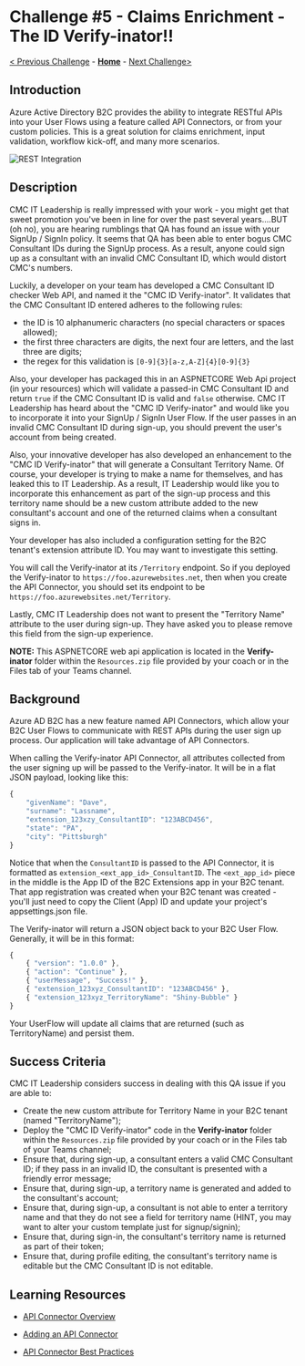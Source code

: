 # Challenge \#5 - Claims Enrichment - The ID Verify-inator!!

[< Previous Challenge](./04-l14n.md) - **[Home](../README.md)** - [Next Challenge>](./06-conditional-access.md)
## Introduction

Azure Active Directory B2C provides the ability to integrate RESTful APIs into your User Flows using a feature called API Connectors, or from your custom policies. This is a great solution for claims enrichment, input validation, workflow kick-off, and many more scenarios.

![REST Integration](https://docs.microsoft.com/en-us/azure/active-directory-b2c/media/technical-overview/lob-integration.png)
## Description

CMC IT Leadership is really impressed with your work - you might get that sweet promotion you've been in line for over the past several years....BUT (oh no), you are hearing rumblings that QA has found an issue with your SignUp / SignIn policy. It seems that QA has been able to enter bogus CMC Consultant IDs during the SignUp process. As a result, anyone could sign up as a consultant with an invalid CMC Consultant ID, which would distort CMC's numbers.

Luckily, a developer on your team has developed a CMC Consultant ID checker Web API, and named it the "CMC ID Verify-inator". It validates that the CMC Consultant ID entered adheres to the following rules:

- the ID is 10 alphanumeric characters (no special characters or spaces allowed);
- the first three characters are digits, the next four are letters, and the last three are digits;
- the regex for this validation is `[0-9]{3}[a-z,A-Z]{4}[0-9]{3}`

Also, your developer has packaged this in an ASPNETCORE Web Api project (in your resources) which will validate a passed-in CMC Consultant ID and return `true` if the CMC Consultant ID is valid and `false` otherwise. CMC IT Leadership has heard about the "CMC ID Verify-inator" and would like you to incorporate it into your SignUp / SignIn User Flow. If the user passes in an invalid CMC Consultant ID during sign-up, you should prevent the user's account from being created.

Also, your innovative developer has also developed an enhancement to the "CMC ID Verify-inator" that will generate a Consultant Territory Name. Of course, your developer is trying to make a name for themselves, and has leaked this to IT Leadership. As a result, IT Leadership would like you to incorporate this enhancement as part of the sign-up process and this territory name should be a new custom attribute added to the new consultant's account and one of the returned claims when a consultant signs in.

Your developer has also included a configuration setting for the B2C tenant's extension attribute ID. You may want to investigate this setting.

You will call the Verify-inator at its `/Territory` endpoint. So if you deployed the Verify-inator to `https://foo.azurewebsites.net`, then when you create the API Connector, you should set its endpoint to be `https://foo.azurewebsites.net/Territory`.

Lastly, CMC IT Leadership does not want to present the "Territory Name" attribute to the user during sign-up. They have asked you to please remove this field from the sign-up experience.

**NOTE:** This ASPNETCORE web api application is located in the **Verify-inator** folder within the `Resources.zip` file provided by your coach or in the Files tab of your Teams channel.

## Background

Azure AD B2C has a new feature named API Connectors, which allow your B2C User Flows to communicate with REST APIs during the user sign up process. Our application will take advantage of API Connectors.

When calling the Verify-inator API Connector, all attributes collected from the user signing up will be passed to the Verify-inator. It will be in a flat JSON payload, looking like this:

```Javascript
{
    "givenName": "Dave",
    "surname": "Lassname",
    "extension_123xzy_ConsultantID": "123ABCD456",
    "state": "PA",
    "city": "Pittsburgh"
}
```

Notice that when the `ConsultantID` is passed to the API Connector, it is formatted as `extension_<ext_app_id>_ConsultantID`. The `<ext_app_id>` piece in the middle is the App ID of the B2C Extensions app in your B2C tenant. That app registration was created when your B2C tenant was created - you'll just need to copy the Client (App) ID and update your project's appsettings.json file.

The Verify-inator will return a JSON object back to your B2C User Flow. Generally, it will be in this format:

```Javascript
{
    { "version": "1.0.0" },
    { "action": "Continue" },
    { "userMessage", "Success!" },
    { "extension_123xyz_ConsultantID": "123ABCD456" },
    { "extension_123xyz_TerritoryName": "Shiny-Bubble" }
}
```

Your UserFlow will update all claims that are returned (such as TerritoryName) and persist them.

## Success Criteria

CMC IT Leadership considers success in dealing with this QA issue if you are able to:

- Create the new custom attribute for Territory Name in your B2C tenant (named "TerritoryName");
- Deploy the "CMC ID Verify-inator" code in the **Verify-inator** folder within the `Resources.zip` file provided by your coach or in the Files tab of your Teams channel;
- Ensure that, during sign-up, a consultant enters a valid CMC Consultant ID; if they pass in an invalid ID, the consultant is presented with a friendly error message;
- Ensure that, during sign-up, a territory name is generated and added to the consultant's account;
- Ensure that, during sign-up, a consultant is not able to enter a territory name and that they do not see a field for territory name (HINT, you may want to alter your custom template just for signup/signin);
- Ensure that, during sign-in, the consultant's territory name is returned as part of their token;
- Ensure that, during profile editing, the consultant's territory name is editable but the CMC Consultant ID is not editable.

## Learning Resources

- [API Connector Overview](https://docs.microsoft.com/en-us/azure/active-directory-b2c/api-connectors-overview)

- [Adding an API Connector](https://docs.microsoft.com/en-us/azure/active-directory-b2c/add-api-connector)

- [API Connector Best Practices](https://docs.microsoft.com/en-us/azure/active-directory-b2c/add-api-connector#best-practices-and-how-to-troubleshoot)